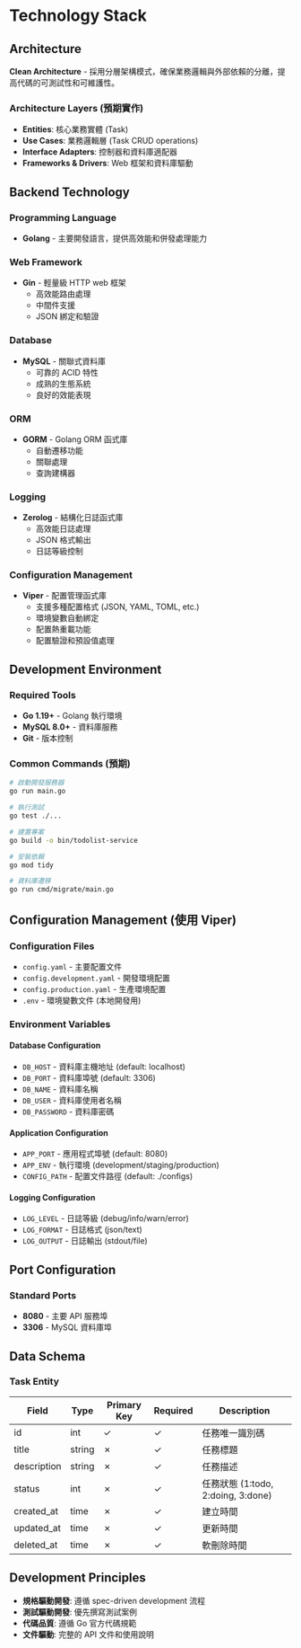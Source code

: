 # Technology Stack

## Architecture
**Clean Architecture** - 採用分層架構模式，確保業務邏輯與外部依賴的分離，提高代碼的可測試性和可維護性。

### Architecture Layers (預期實作)
- **Entities**: 核心業務實體 (Task)
- **Use Cases**: 業務邏輯層 (Task CRUD operations)
- **Interface Adapters**: 控制器和資料庫適配器
- **Frameworks & Drivers**: Web 框架和資料庫驅動

## Backend Technology

### Programming Language
- **Golang** - 主要開發語言，提供高效能和併發處理能力

### Web Framework
- **Gin** - 輕量級 HTTP web 框架
  - 高效能路由處理
  - 中間件支援
  - JSON 綁定和驗證

### Database
- **MySQL** - 關聯式資料庫
  - 可靠的 ACID 特性
  - 成熟的生態系統
  - 良好的效能表現

### ORM
- **GORM** - Golang ORM 函式庫
  - 自動遷移功能
  - 關聯處理
  - 查詢建構器

### Logging
- **Zerolog** - 結構化日誌函式庫
  - 高效能日誌處理
  - JSON 格式輸出
  - 日誌等級控制

### Configuration Management
- **Viper** - 配置管理函式庫
  - 支援多種配置格式 (JSON, YAML, TOML, etc.)
  - 環境變數自動綁定
  - 配置熱重載功能
  - 配置驗證和預設值處理

## Development Environment

### Required Tools
- **Go 1.19+** - Golang 執行環境
- **MySQL 8.0+** - 資料庫服務
- **Git** - 版本控制

### Common Commands (預期)
```bash
# 啟動開發服務器
go run main.go

# 執行測試
go test ./...

# 建置專案
go build -o bin/todolist-service

# 安裝依賴
go mod tidy

# 資料庫遷移
go run cmd/migrate/main.go
```

## Configuration Management (使用 Viper)

### Configuration Files
- `config.yaml` - 主要配置文件
- `config.development.yaml` - 開發環境配置
- `config.production.yaml` - 生產環境配置
- `.env` - 環境變數文件 (本地開發用)

### Environment Variables

#### Database Configuration
- `DB_HOST` - 資料庫主機地址 (default: localhost)
- `DB_PORT` - 資料庫埠號 (default: 3306)
- `DB_NAME` - 資料庫名稱
- `DB_USER` - 資料庫使用者名稱
- `DB_PASSWORD` - 資料庫密碼

#### Application Configuration
- `APP_PORT` - 應用程式埠號 (default: 8080)
- `APP_ENV` - 執行環境 (development/staging/production)
- `CONFIG_PATH` - 配置文件路徑 (default: ./configs)

#### Logging Configuration
- `LOG_LEVEL` - 日誌等級 (debug/info/warn/error)
- `LOG_FORMAT` - 日誌格式 (json/text)
- `LOG_OUTPUT` - 日誌輸出 (stdout/file)

## Port Configuration

### Standard Ports
- **8080** - 主要 API 服務埠
- **3306** - MySQL 資料庫埠

## Data Schema

### Task Entity
| Field | Type | Primary Key | Required | Description |
|-------|------|-------------|----------|-------------|
| id | int | ✓ | ✓ | 任務唯一識別碼 |
| title | string | ✗ | ✓ | 任務標題 |
| description | string | ✗ | ✓ | 任務描述 |
| status | int | ✗ | ✓ | 任務狀態 (1:todo, 2:doing, 3:done) |
| created_at | time | ✗ | ✓ | 建立時間 |
| updated_at | time | ✗ | ✓ | 更新時間 |
| deleted_at | time | ✗ | ✓ | 軟刪除時間 |

## Development Principles
- **規格驅動開發**: 遵循 spec-driven development 流程
- **測試驅動開發**: 優先撰寫測試案例
- **代碼品質**: 遵循 Go 官方代碼規範
- **文件驅動**: 完整的 API 文件和使用說明
